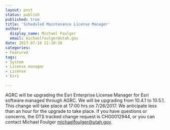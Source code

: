 ```yaml
---
layout: post
status: publish
published: true
title: 'Scheduled Maintenance License Manager'
author:
  display_name: Michael Foulger
  email: michaelfoulger@utah.gov
date: 2017-07-18 21:10:18
categories:
- Featured
tags:
- System
- License manager
- License
- Esri

---
```

AGRC will be upgrading the Esri Enterprise License Manager for Esri software managed through AGRC.  We will be upgrading from 10.4.1 to 10.5.1.  This change will take place at 17:00 hrs on 7/26/2017.  We anticipate less than an hour for the upgrade to take place.  If you have questions or concerns, the DTS tracked change request is CHG0012944, or you can contact Michael Foulger michaelfoulger@utah.gov.
